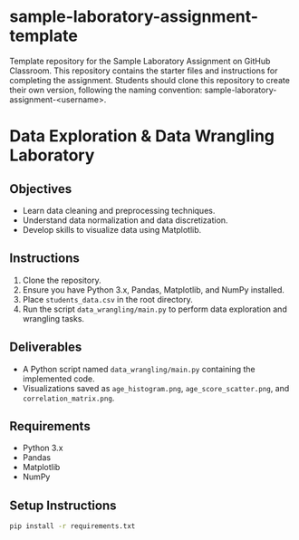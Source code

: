 # sample-laboratory-assignment-template
Template repository for the Sample Laboratory Assignment on GitHub Classroom. This repository contains the starter files and instructions for completing the assignment. Students should clone this repository to create their own version, following the naming convention: sample-laboratory-assignment-&lt;username>.

# Data Exploration & Data Wrangling Laboratory

## Objectives
- Learn data cleaning and preprocessing techniques.
- Understand data normalization and data discretization.
- Develop skills to visualize data using Matplotlib.

## Instructions
1. Clone the repository.
2. Ensure you have Python 3.x, Pandas, Matplotlib, and NumPy installed.
3. Place `students_data.csv` in the root directory.
4. Run the script `data_wrangling/main.py` to perform data exploration and wrangling tasks.

## Deliverables
- A Python script named `data_wrangling/main.py` containing the implemented code.
- Visualizations saved as `age_histogram.png`, `age_score_scatter.png`, and `correlation_matrix.png`.

## Requirements
- Python 3.x
- Pandas
- Matplotlib
- NumPy

## Setup Instructions
```bash
pip install -r requirements.txt
